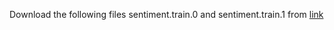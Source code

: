 Download the following files sentiment.train.0 and sentiment.train.1 from [link](https://github.com/shentianxiao/language-style-transfer/tree/master/data/yelp)
